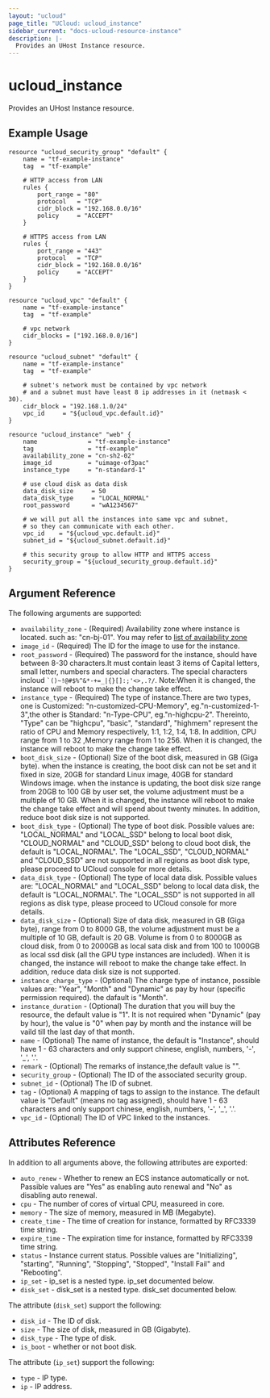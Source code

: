 ```yaml
---
layout: "ucloud"
page_title: "UCloud: ucloud_instance"
sidebar_current: "docs-ucloud-resource-instance"
description: |-
  Provides an UHost Instance resource.
---
```


# ucloud_instance

Provides an UHost Instance resource.

## Example Usage

```hcl
resource "ucloud_security_group" "default" {
    name = "tf-example-instance"
    tag  = "tf-example"

    # HTTP access from LAN
    rules {
        port_range = "80"
        protocol   = "TCP"
        cidr_block = "192.168.0.0/16"
        policy     = "ACCEPT"
    }

    # HTTPS access from LAN
    rules {
        port_range = "443"
        protocol   = "TCP"
        cidr_block = "192.168.0.0/16"
        policy     = "ACCEPT"
    }
}

resource "ucloud_vpc" "default" {
    name = "tf-example-instance"
    tag  = "tf-example"

    # vpc network
    cidr_blocks = ["192.168.0.0/16"]
}

resource "ucloud_subnet" "default" {
    name = "tf-example-instance"
    tag  = "tf-example"

    # subnet's network must be contained by vpc network
    # and a subnet must have least 8 ip addresses in it (netmask < 30).
    cidr_block = "192.168.1.0/24"
    vpc_id     = "${ucloud_vpc.default.id}"
}

resource "ucloud_instance" "web" {
    name              = "tf-example-instance"
    tag               = "tf-example"
    availability_zone = "cn-sh2-02"
    image_id          = "uimage-of3pac"
    instance_type     = "n-standard-1"

    # use cloud disk as data disk
    data_disk_size     = 50
    data_disk_type     = "LOCAL_NORMAL"
    root_password      = "wA1234567"

    # we will put all the instances into same vpc and subnet,
    # so they can communicate with each other.
    vpc_id    = "${ucloud_vpc.default.id}"
    subnet_id = "${ucloud_subnet.default.id}"

    # this security group to allow HTTP and HTTPS access
    security_group = "${ucloud_security_group.default.id}"
}

```

## Argument Reference

The following arguments are supported:

* `availability_zone` - (Required) Availability zone where instance is located. such as: "cn-bj-01". You may refer to [list of availability zone](https://docs.ucloud.cn/api/summary/regionlist)
* `image_id` - (Required) The ID for the image to use for the instance.
* `root_password` - (Required) The password for the instance, should have between 8-30 characters.It must contain least 3 items of Capital letters, small letter, numbers and special characters. The special characters incloud <code>`()~!@#$%^&*-+=_|{}\[]:;'<>,.?/</code>. Note:When it is changed, the instance will reboot to make the change take effect.
* `instance_type` - (Required) The type of instance.There are two types, one is Customized: "n-customized-CPU-Memory", eg."n-customized-1-3",the other is Standard: "n-Type-CPU", eg."n-highcpu-2". Thereinto, "Type" can be "highcpu", "basic", "standard", "highmem" represent the ratio of CPU and Memory respectively, 1:1, 1:2, 1:4, 1:8. In addition, CPU range from 1 to 32 ,Memory range from 1 to 256. When it is changed, the instance will reboot to make the change take effect.
* `boot_disk_size` - (Optional) Size of the boot disk, measured in GB (Giga byte). when the instance is creating, the boot disk can not be set and it fixed in size, 20GB for standard Linux image, 40GB for standard Windows image. when the instance is updating, the boot disk size range from 20GB to 100 GB by user set, the volume adjustment must be a multiple of 10 GB. When it is changed, the instance will reboot to make the change take effect and will spend about twenty minutes. In addition, reduce boot disk size is not supported.
* `boot_disk_type` - (Optional) The type of boot disk. Possible values are: "LOCAL_NORMAL" and "LOCAL_SSD" belong to local boot disk, "CLOUD_NORMAL" and "CLOUD_SSD" belong to cloud boot disk, the default is "LOCAL_NORMAL". The "LOCAL_SSD", "CLOUD_NORMAL" and "CLOUD_SSD" are not supported in all regions as boot disk type, please proceed to UCloud console for more details.
* `data_disk_type` - (Optional) The type of local data disk. Possible values are: "LOCAL_NORMAL" and "LOCAL_SSD" belong to local data disk, the default is "LOCAL_NORMAL". The "LOCAL_SSD" is not supported in all regions as disk type, please proceed to UCloud console for more details.
* `data_disk_size` - (Optional) Size of data disk, measured in GB (Giga byte), range from 0 to 8000 GB, the volume adjustment must be a multiple of 10 GB, default is 20 GB. Volume is from 0 to 8000GB as cloud disk, from 0 to 2000GB as local sata disk and from 100 to 1000GB as local ssd disk (all the GPU type instances are included). When it is changed, the instance will reboot to make the change take effect. In addition, reduce data disk size is not supported.
* `instance_charge_type` - (Optional) The charge type of instance, possible values are: "Year", "Month" and "Dynamic" as pay by hour (specific permission required). the dafault is "Month".
* `instance_duration` - (Optional) The duration that you will buy the resource, the default value is "1". It is not required when "Dynamic" (pay by hour), the value is "0" when pay by month and the instance will be vaild till the last day of that month.
* `name` - (Optional) The name of instance, the default is "Instance", should have 1 - 63 characters and only support chinese, english, numbers, '-', '_', '.'.
* `remark` - (Optional) The remarks of instance,the default value is "".
* `security_group` - (Optional) The ID of the associated security group.
* `subnet_id` - (Optional) The ID of subnet.
* `tag` - (Optional) A mapping of tags to assign to the instance. The default value is "Default" (means no tag assigned), should have 1 - 63 characters and only support chinese, english, numbers, '-', '_', '.'.
* `vpc_id` - (Optional) The ID of VPC linked to the instances.

## Attributes Reference

In addition to all arguments above, the following attributes are exported:

* `auto_renew` - Whether to renew an ECS instance automatically or not. Passible values are "Yes" as enabling auto renewal and "No" as disabling auto renewal.
* `cpu` - The number of cores of virtual CPU, measureed in core.
* `memory` - The size of memory, measured in MB (Megabyte).
* `create_time` - The time of creation for instance, formatted by RFC3339 time string.
* `expire_time` - The expiration time for instance, formatted by RFC3339 time string.
* `status` - Instance current status. Possible values are "Initializing", "starting", "Running", "Stopping", "Stopped", "Install Fail" and "Rebooting".
* `ip_set` - ip_set is a nested type. ip_set documented below.
* `disk_set` - disk_set is a nested type. disk_set documented below.

The attribute (`disk_set`) support the following:

* `disk_id` - The ID of disk.
* `size` - The size of disk, measured in GB (Gigabyte).
* `disk_type` - The type of disk.
* `is_boot` - whether or not boot disk.

The attribute (`ip_set`) support the following:

* `type` - IP type.
* `ip` - IP address.
